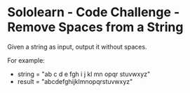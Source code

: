 # Sololearn - Code Challenge - Remove Spaces from a String
Given a string as input, output it without spaces.

For example:
- string = "ab c  d e fgh i  j kl mn  opqr  stuvwxyz"
- result = "abcdefghijklmnopqrstuvwxyz"
